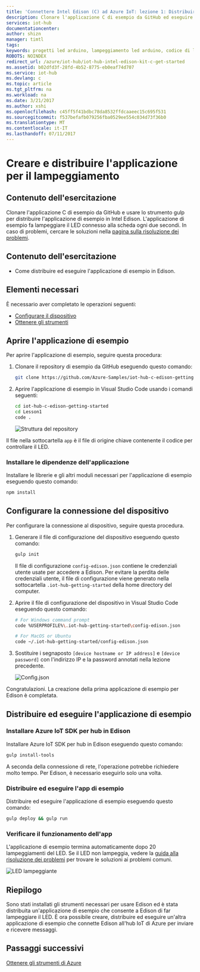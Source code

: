 ```yaml
---
title: 'Connettere Intel Edison (C) ad Azure IoT: lezione 1: Distribuire l''applicazione | Documentazione Microsoft'
description: Clonare l'applicazione C di esempio da GitHub ed eseguire gulp per distribuirla nella scheda Intel Edison. Questa applicazione di esempio fa lampeggiare il LED connesso alla scheda ogni due secondi.
services: iot-hub
documentationcenter: 
author: shizn
manager: timtl
tags: 
keywords: progetti led arduino, lampeggiamento led arduino, codice di lampeggiamento led arduino, programma di lampeggiamento arduino, esempio di lampeggiamento arduino
ROBOTS: NOINDEX
redirect_url: /azure/iot-hub/iot-hub-intel-edison-kit-c-get-started
ms.assetid: b02dfd3f-28fd-4b52-8775-eb0eaf74d707
ms.service: iot-hub
ms.devlang: c
ms.topic: article
ms.tgt_pltfrm: na
ms.workload: na
ms.date: 3/21/2017
ms.author: xshi
ms.openlocfilehash: c45ff5f41bdbc78da8532ffdcaaeec15c695f531
ms.sourcegitcommit: f537befafb079256fba0529ee554c034d73f36b0
ms.translationtype: MT
ms.contentlocale: it-IT
ms.lasthandoff: 07/11/2017
---
```

# <a name="create-and-deploy-the-blink-application"></a>Creare e distribuire l'applicazione per il lampeggiamento
## <a name="what-you-will-do"></a>Contenuto dell'esercitazione
Clonare l'applicazione C di esempio da GitHub e usare lo strumento gulp per distribuire l'applicazione di esempio in Intel Edison. L'applicazione di esempio fa lampeggiare il LED connesso alla scheda ogni due secondi. In caso di problemi, cercare le soluzioni nella [pagina sulla risoluzione dei problemi][troubleshooting].

## <a name="what-you-will-learn"></a>Contenuto dell'esercitazione
* Come distribuire ed eseguire l'applicazione di esempio in Edison.

## <a name="what-you-need"></a>Elementi necessari
È necessario aver completato le operazioni seguenti:

* [Configurare il dispositivo][configure-your-device]
* [Ottenere gli strumenti][get-the-tools]

## <a name="open-the-sample-application"></a>Aprire l'applicazione di esempio
Per aprire l'applicazione di esempio, seguire questa procedura:

1. Clonare il repository di esempio da GitHub eseguendo questo comando:

   ```bash
   git clone https://github.com/Azure-Samples/iot-hub-c-edison-getting-started.git
   ```
2. Aprire l'applicazione di esempio in Visual Studio Code usando i comandi seguenti:

   ```bash
   cd iot-hub-c-edison-getting-started
   cd Lesson1
   code .
   ```

   ![Struttura del repository][repo-structure]

Il file nella sottocartella `app` è il file di origine chiave contenente il codice per controllare il LED.

### <a name="install-application-dependencies"></a>Installare le dipendenze dell'applicazione
Installare le librerie e gli altri moduli necessari per l'applicazione di esempio eseguendo questo comando:

```bash
npm install
```

## <a name="configure-the-device-connection"></a>Configurare la connessione del dispositivo
Per configurare la connessione al dispositivo, seguire questa procedura.

1. Generare il file di configurazione del dispositivo eseguendo questo comando:

   ```bash
   gulp init
   ```

   Il file di configurazione `config-edison.json` contiene le credenziali utente usate per accedere a Edison. Per evitare la perdita delle credenziali utente, il file di configurazione viene generato nella sottocartella `.iot-hub-getting-started` della home directory del computer.

2. Aprire il file di configurazione del dispositivo in Visual Studio Code eseguendo questo comando:

   ```bash
   # For Windows command prompt
   code %USERPROFILE%\.iot-hub-getting-started\config-edison.json

   # For MacOS or Ubuntu
   code ~/.iot-hub-getting-started/config-edison.json
   ```

3. Sostituire i segnaposto `[device hostname or IP address]` e `[device password]` con l'indirizzo IP e la password annotati nella lezione precedente.

   ![Config.json](media/iot-hub-intel-edison-lessons/lesson1/vscode-config-mac.png)

Congratulazioni. La creazione della prima applicazione di esempio per Edison è completata.

## <a name="deploy-and-run-the-sample-application"></a>Distribuire ed eseguire l'applicazione di esempio
### <a name="install-the-azure-iot-hub-sdk-on-edison"></a>Installare Azure IoT SDK per hub in Edison
Installare Azure IoT SDK per hub in Edison eseguendo questo comando:

```bash
gulp install-tools
```

A seconda della connessione di rete, l'operazione potrebbe richiedere molto tempo. Per Edison, è necessario eseguirlo solo una volta.

### <a name="deploy-and-run-the-sample-app"></a>Distribuire ed eseguire l'app di esempio
Distribuire ed eseguire l'applicazione di esempio eseguendo questo comando:

```bash
gulp deploy && gulp run
```

### <a name="verify-the-app-works"></a>Verificare il funzionamento dell'app
L'applicazione di esempio termina automaticamente dopo 20 lampeggiamenti del LED. Se il LED non lampeggia, vedere la [guida alla risoluzione dei problemi][troubleshooting] per trovare le soluzioni ai problemi comuni.

![LED lampeggiante][led-blinking]

## <a name="summary"></a>Riepilogo
Sono stati installati gli strumenti necessari per usare Edison ed è stata distribuita un'applicazione di esempio che consente a Edison di far lampeggiare il LED. È ora possibile creare, distribuire ed eseguire un'altra applicazione di esempio che connette Edison all'hub IoT di Azure per inviare e ricevere messaggi.

## <a name="next-steps"></a>Passaggi successivi
[Ottenere gli strumenti di Azure][get-the-azure-tools]

<!-- Images and links -->

[troubleshooting]: iot-hub-intel-edison-kit-c-troubleshooting.md
[Configure-your-device]: iot-hub-intel-edison-kit-c-lesson1-configure-your-device.md
[get-the-tools]: iot-hub-intel-edison-kit-c-lesson1-get-the-tools-win32.md
[repo-structure]: media/iot-hub-intel-edison-lessons/lesson1/repo_structure_c.png
[led-blinking]: media/iot-hub-intel-edison-lessons/lesson1/led_blinking_c.jpg
[get-the-azure-tools]: iot-hub-intel-edison-kit-c-lesson2-get-azure-tools-win32.md
